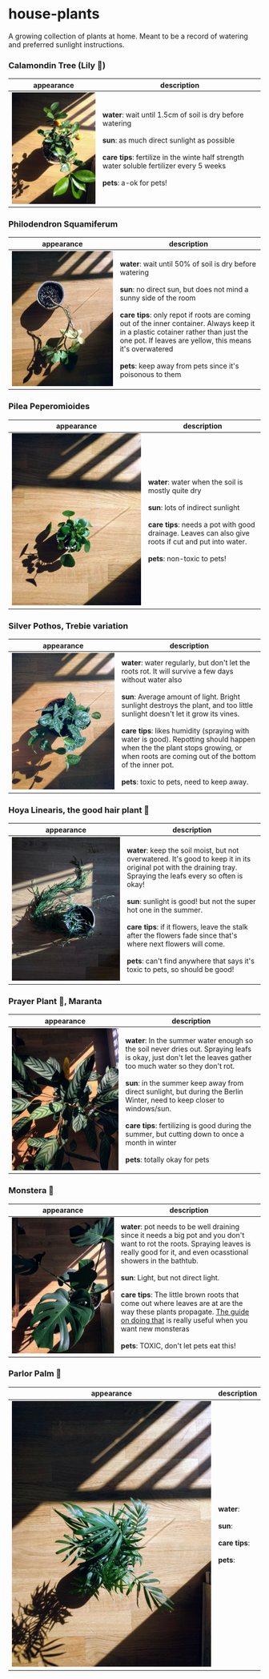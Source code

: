 # house-plants

A growing collection of plants at home. Meant to be a record of watering and
preferred sunlight instructions.

### Calamondin Tree (Lily :lemon:)

appearance | description
---------- | -----------
<img src="/img/calamondin.jpg" alt="calamondin" style="width: 250px;"/> | **water**: wait until 1.5cm of soil is dry before watering <br><br> **sun**: as much direct sunlight as possible <br><br> **care tips**: fertilize in the winte half strength water soluble fertilizer every 5 weeks <br><br>**pets**: a-ok for pets!

### Philodendron Squamiferum

appearance | description 
---------- | -----------
![philodendron](/img/philodendron.jpg) | **water**: wait until 50% of soil is dry before watering <br><br> **sun**: no direct sun, but does not mind a sunny side of the room <br><br> **care tips**: only repot if roots are coming out of the inner container. Always keep it in a plastic cotainer rather than just the one pot. If leaves are yellow, this means it's overwatered <br><br> **pets**: keep away from pets since it's poisonous to them

### Pilea Peperomioides

appearance | description 
---------- | -----------
![pilea peperomioides](/img/pilea-peperomioides.jpg) | **water**: water when the soil is mostly quite dry <br><br> **sun**: lots of indirect sunlight <br><br> **care tips**: needs a pot with good drainage. Leaves can also give roots if cut and put into water. <br><br> **pets**: non-toxic to pets!

### Silver Pothos, Trebie variation

appearance | description 
---------- | -----------
![Silver Pothos](/img/silver-pothos.jpg) | **water**: water regularly, but don't let the roots rot. It will survive a few days without water also<br><br> **sun**: Average amount of light. Bright sunlight destroys the plant, and too little sunlight doesn't let it grow its vines.<br><br> **care tips**: likes humidity (spraying with water is good). Repotting should happen when the the plant stops growing, or when roots are coming out of the bottom of the inner pot.<br><br> **pets**: toxic to pets, need to keep away.

### Hoya Linearis, the good hair plant :information_desk_person:

appearance | description 
---------- | -----------
![Hoya Linearis](/img/hoya-linearis.jpg) | **water**: keep the soil moist, but not overwatered. It's good to keep it in its original pot with the draining tray. Spraying the leafs every so often is okay! <br><br> **sun**: sunlight is good! but not the super hot one in the summer. <br><br> **care tips**: if it flowers, leave the stalk after the flowers fade since that's where next flowers will come. <br><br> **pets**: can't find anywhere that says it's toxic to pets, so should be good!

### Prayer Plant :pray:, Maranta 

appearance | description 
---------- | -----------
![prayer plant](/img/prayer-plant.jpg) | **water**: In the summer water enough so the soil never dries out. Spraying leafs is okay, just don't let the leaves gather too much water so they don't rot.<br><br> **sun**: in the summer keep away from direct sunlight, but during the Berlin Winter, need to keep closer to windows/sun.<br><br> **care tips**: fertilizing is good during the summer, but cutting down to once a month in winter <br><br> **pets**: totally okay for pets

### Monstera :ghost: 

appearance | description 
---------- | -----------
![monstera](/img/monstera.jpg) | **water**: pot needs to be well draining since it needs a big pot and you don't want to rot the roots. Spraying leaves is really good for it, and even ocasstional showers in the bathtub. <br><br> **sun**: Light, but not direct light. <br><br> **care tips**: The little brown roots that come out where leaves are at are the way these plants propagate. [The guide on doing that](https://leafandpaw.com/2018/02/19/how-to-propagate-monstera-deliciosa/) is really useful when you want new monsteras<br><br> **pets**: TOXIC, don't let pets eat this!

### Parlor Palm :palm_tree: 

appearance | description 
---------- | -----------
![parlor palm](/img/parlor-palm.jpg) | **water**: <br><br> **sun**: <br><br> **care tips**: <br><br> **pets**: 
